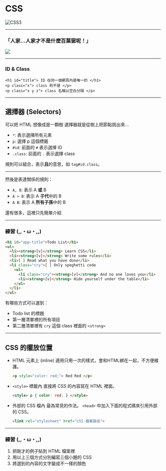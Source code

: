 # CSS
![CSS3](https://upload.wikimedia.org/wikipedia/commons/a/ad/Html5_css3_styling.svg)  <!-- .element: width="200" style="background-color: rgba(255,255,255,.4); padding: 20px" -->

---

### 「人家...人家才不是什麼百葉窗呢！」

![](https://i.imgur.com/Q3cUg29.gif)

---

### ID &amp; Class

```
<h1 id="title"> ID 在同一個網頁內是唯一的 </h1>
<p class="x"> class 則不是 </p>
<p class="x y z"> class 名稱以空白分隔 </p>
```

---

## 選擇器 (Selectors)

可以把 HTML 想像成是一顆樹
選擇器就是從樹上把節點挑出來...

* `*`: 表示選擇所有元素
* `p`: 選擇 p 這個標籤
* `#id`: 前面的 `#` 表示選擇 ID
* `.class`: 前面的 `.` 表示選擇 class

規則可以組合，表示**且**的意思，如 `tag#id.class`。

---

<!-- .slide: class="sparse" -->
然後是表達關係的規則：

* `A, B`: 表示 A **或** B
* `A > B`: 表示 A **子代**中的 B
* `A B`: 表示 A **所有子孫**中的 B

還有很多，這裡只先簡單介紹

---

### 練習 (\,\,・ω・\,\,)

```html
<h1 id="app-title">Todo List</h1>
<ul>
  <li><strong>[v]</strong> Learn CSS</li>
  <li><strong>[v]</strong> Write some rules</li>
  <li>[ ] Read what you have done</li>
  <li class="cry">[ ] Only speghetti code
    <ul>
      <li class="cry"><strong>[v]</strong> And no one loves you</li>
      <li><strong>[v]</strong> Hide yourself under the table</li>
    </ul>
  </li>
</ul>
```

有哪些方式可以選到：
  * Todo list 的標題
  * 第一層清單裡的所有項目
  * 第二層清單裡有 `cry` 這個 class 裡面的 `<strong>`

---

## CSS 的擺放位置
  * HTML 元素上 (inline)
    適用只用一次的樣式，會和HTML綁在一起，不方便維護。
    ```html
    <p style="color: red;"> Red Red </p>
    ```
  * `<style>` 標籤內
    直接將 CSS 的內容寫在 HTML 裡面。
    ```html
    <style> p { color: red; } </style>
    ```

  * 外部的 CSS 檔內
    最為常見的作法。 `<head>` 中加入下面的程式碼來引用外部的 CSS。
    ```html
    <link rel="stylesheet" href="CSS 檔案路徑">
    ```

---

### 練習 (\,\,・ω・\,\,)

1. 把剛才的例子貼到 HTML 檔案裡
2. 用以上三個方式分別編寫三個小題的 CSS
3. 將選到的內容的文字變成不一樣的顏色
